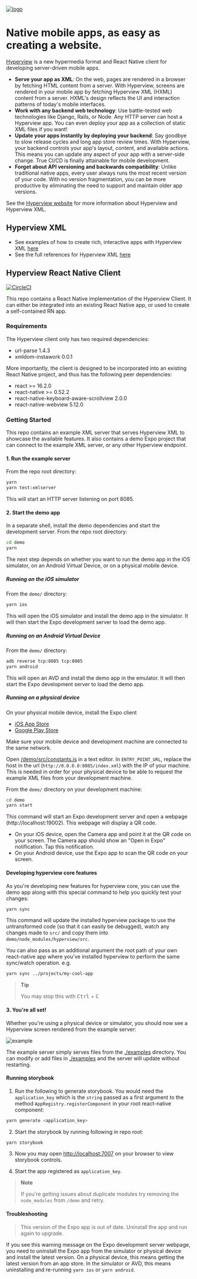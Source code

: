 [![logo](./demo/assets/icon_small.png)](https://hyperview.org)

# Native mobile apps, as easy as creating a website.

[Hyperview](https://hyperview.org) is a new hypermedia format and React Native client for developing server-driven mobile apps.

- **Serve your app as XML**: On the web, pages are rendered in a browser by fetching HTML content from a server. With Hyperview, screens are rendered in your mobile app by fetching Hyperview XML (HXML) content from a server. HXML's design reflects the UI and interaction patterns of today's mobile interfaces.
- **Work with any backend web technology**: Use battle-tested web technologies like Django, Rails, or Node. Any HTTP server can host a Hyperview app. You can even deploy your app as a collection of static XML files if you want!
- **Update your apps instantly by deploying your backend**: Say goodbye to slow release cycles and long app store review times. With Hyperview, your backend controls your app's layout, content, and available actions. This means you can update any aspect of your app with a server-side change. True CI/CD is finally attainable for mobile development.
- **Forget about API versioning and backwards compatibility**: Unlike traditional native apps, every user always runs the most recent version of your code. With no version fragmentation, you can be more productive by eliminating the need to support and maintain older app versions.

See the [Hyperview website](https://hyperview.org) for more information about Hyperview and Hyperview XML.

## Hyperview XML

- See examples of how to create rich, interactive apps with Hyperview XML [here](https://hyperview.org/docs/example_navigation)
- See the full references for Hyperview XML [here](https://hyperview.org/docs/reference_screen)

## Hyperview React Native Client

[![CircleCI](https://circleci.com/gh/Instawork/hyperview.svg?style=svg)](https://circleci.com/gh/Instawork/hyperview)

This repo contains a React Native implementation of the Hyperview Client. It can either be integrated into an existing React Native app, or used to create a self-contained RN app.

### Requirements

The Hyperview client only has two required dependencies:

- url-parse 1.4.3
- xmldom-instawork 0.0.1

More importantly, the client is designed to be incorporated into an existing React Native project, and thus has the following peer dependencies:

- react >= 16.2.0
- react-native >= 0.52.2
- react-native-keyboard-aware-scrollview 2.0.0
- react-native-webview 5.12.0

### Getting Started

This repo contains an example XML server that serves Hyperview XML to showcase the available features.
It also contains a demo Expo project that can connect to the example XML server, or any other Hyperview endpoint.

#### 1. Run the example server

From the repo root directory:

```sh
yarn
yarn test:xmlserver
```

This will start an HTTP server listening on port 8085.

#### 2. Start the demo app

In a separate shell, install the demo dependencies and start the development server. From the repo root directory:

```sh
cd demo
yarn
```

The next step depends on whether you want to run the demo app in the iOS simulator, on an Android Virtual Device, or on a physical mobile device.

##### Running on the iOS simulator

From the `demo/` directory:

```sh
yarn ios
```

This will open the iOS simulator and install the demo app in the simulator. It will then start the Expo development server to load the demo app.

##### Running on an Android Virtual Device

From the `demo/` directory:

```sh
adb reverse tcp:8085 tcp:8085
yarn android
```

This will open an AVD and install the demo app in the emulator. It will then start the Expo development server to load the demo app.

##### Running on a physical device

On your physical mobile device, install the Expo client

- [iOS App Store](https://itunes.apple.com/us/app/expo-client/id982107779?mt=8)
- [Google Play Store](https://play.google.com/store/apps/details?id=host.exp.exponent)

Make sure your mobile device and development machine are connected to the same network.

Open [/demo/src/constants.js](/demo/src/constants.js) in a text editor. In `ENTRY_POINT_URL`, replace the host in the url (`http://0.0.0.0:8085/index.xml`) with the IP of your machine. This is needed in order for your physical device to be able to request the example XML files from your development machine.

From the `demo/` directory on your development machine:

```sh
cd demo
yarn start
```

This command will start an Expo development server and open a webpage (http://localhost:19002). This webpage will display a QR code.

- On your iOS device, open the Camera app and point it at the QR code on your screen. The Camera app should show an "Open in Expo" notification. Tap this notification.
- On your Android device, use the Expo app to scan the QR code on your screen.

#### Developing hyperview core features

As you're developing new features for hyperview core, you can use the demo app along with this special command to help you quickly test your changes:

```sh
yarn sync
```

This command will update the installed hyperview package to use the untransformed code (so that it can easily be debugged), watch any changes made to `src/` and copy them into `demo/node_modules/hyperview/src`.

You can also pass as an additional argument the root path of your own react-native app where you've installed hyperview to perform the same sync/watch operation. e.g.

```sh
yarn sync ../projects/my-cool-app
```

> **Tip**
>
> You may stop this with <kbd>Ctrl</kbd> + <kbd>C</kbd>

#### 3. You're all set!

Whether you're using a physical device or simulator, you should now see a Hyperview screen rendered from the example server:

![example](./demo/assets/example.gif)

The example server simply serves files from the [./examples](/examples) directory. You can modify or add files in [./examples](/examples) and the server will update without restarting.

#### Running storybook

1. Run the following to generate storybook. You would need the `application_key` which is the `string` passed as a first argument to the method `AppRegistry.registerComponent` in your root react-native component:

```bash
yarn generate <application_key>
```

2. Start the storybook by running following in repo root:

```bash
yarn storybook
```

3. Now you may open [http://localhost:7007](http://localhost:7007) on your browser to view storybook controls.

4. Start the app registered as `application_key`.

> **Note**
>
> If you're getting issues about duplicate modules try removing the `node_modules` from `/demo` and retry.

#### Troubleshooting

> This version of the Expo app is out of date. Uninstall the app and run again to upgrade.

If you see this warning message on the Expo development server webpage, you need to uninstall the Expo app from the simulator or physical device and install the latest version. On a physical device, this means getting the latest version from an app store. In the simulator or AVD, this means uninstalling and re-running `yarn ios` or `yarn android`.

